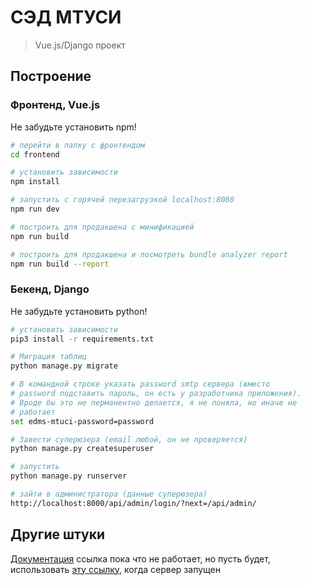 # СЭД МТУСИ

> Vue.js/Django проект

## Построение

### Фронтенд, Vue.js

Не забудьте установить npm!

``` bash
# перейти в папку с фронтендом
cd frontend

# установить зависимости
npm install

# запустить с горячей перезагрузкой localhost:8080
npm run dev

# построить для продакшена с минификацией
npm run build

# построить для продакшена и посмотреть bundle analyzer report
npm run build --report
```

### Бекенд, Django

Не забудьте установить python!

``` bash
# установить зависимости
pip3 install -r requirements.txt

# Миграция таблиц
python manage.py migrate

# В командной строке указать password smtp сервера (вместо
# password подставить пароль, он есть у разработчика приложения).
# Вроде бы это не перманентно делается, я не поняла, но иначе не
# работает
set edms-mtuci-password=password

# Завести суперюзера (email любой, он не проверяется)
python manage.py createsuperuser

# запустить
python manage.py runserver

# зайти в администратора (данные суперюзера)
http://localhost:8000/api/admin/login/?next=/api/admin/
```

## Другие штуки

[Документация](http://edms-mtuci.herokuapp.ru/docs "edms-mtuci.herokuapp.ru/docs") 
ссылка пока что не работает, но пусть будет, использовать [эту ссылку](http://localhost:8000/docs/), когда сервер запущен
